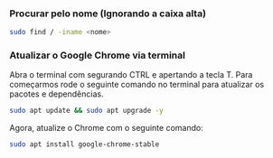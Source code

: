 ### Procurar pelo nome (Ignorando a caixa alta)
```sh
sudo find / -iname <nome>
```
### Atualizar o Google Chrome via terminal
 Abra o terminal com segurando CTRL e apertando a tecla T.
 Para começarmos rode o seguinte comando no terminal para atualizar os pacotes e dependências.
```sh
sudo apt update && sudo apt upgrade -y
```
 Agora, atualize o Chrome com o seguinte comando:
```sh
sudo apt install google-chrome-stable
```
